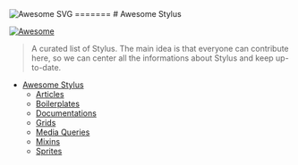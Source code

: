 <img src="https://rawgit.com/diogomoretti/awesome-stylus/master/logo.svg" alt="Awesome SVG">
=======
# Awesome Stylus 

[![Awesome](https://cdn.rawgit.com/sindresorhus/awesome/d7305f38d29fed78fa85652e3a63e154dd8e8829/media/badge.svg)](https://github.com/sindresorhus/awesome)

> A curated list of Stylus. The main idea is that everyone can contribute here, so we can center all the informations about Stylus and keep up-to-date.

- [Awesome Stylus](#awesome-stylus)
  - [Articles](topics/articles.md)
  - [Boilerplates](topics/boilerplates.md)
  - [Documentations](topics/documentations.md)
  - [Grids](topics/grids.md)
  - [Media Queries](topics/media-queries.md)
  - [Mixins](topics/mixins.md) 
  - [Sprites](topics/sprites.md)
